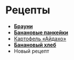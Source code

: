 # Рецепты

- [**Брауни**](brownie.md)
- [**Банановые панкейки**](banana_cakes)
- [Картофель «Айдахо»](https://eda.ru/recepty/osnovnye-blyuda/kartofel-ajdaho-30625)
- [**Банановый хлеб**](bananas_bread)
- Новый рецепт
